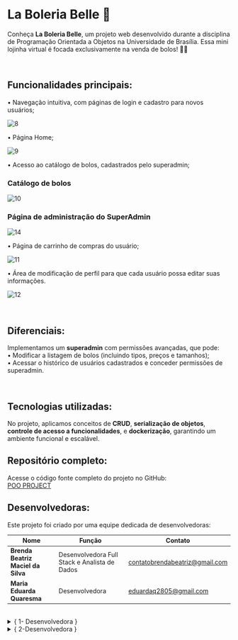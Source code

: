 # La Boleria Belle 🍰

Conheça **La Boleria Belle**, um projeto web desenvolvido durante a disciplina de Programação Orientada a Objetos na Universidade de Brasília. Essa mini lojinha virtual é focada exclusivamente na venda de bolos! 🎂✨

<br>

## Funcionalidades principais:
• Navegação intuitiva, com páginas de login e cadastro para novos usuários;<br>

![8](https://github.com/user-attachments/assets/8460c1b4-a2db-4132-b537-01eb654842bd)

• Página Home;<br>

![9](https://github.com/user-attachments/assets/e1bef613-a244-4195-adf7-3e62a7c8f998)


• Acesso ao catálogo de bolos, cadastrados pelo superadmin;<br>
### Catálogo de bolos
![10](https://github.com/user-attachments/assets/49ec101f-588b-4f94-a79f-d4890addd499)
### Página de administração do SuperAdmin
![14](https://github.com/user-attachments/assets/6e7436b8-7682-4fd3-82a2-0a38c8c8cc6f)

• Página de carrinho de compras do usuário;<br>

![11](https://github.com/user-attachments/assets/1eb8a9bd-971e-4707-b4b8-fc4bd3470689)



• Área de modificação de perfil para que cada usuário possa editar suas informações.

![12](https://github.com/user-attachments/assets/f27d3400-f467-493f-9595-2e7a3b8aef32)

<br>

## Diferenciais:
Implementamos um **superadmin** com permissões avançadas, que pode:<br>
• Modificar a listagem de bolos (incluindo tipos, preços e tamanhos);<br>
• Acessar o histórico de usuários cadastrados e conceder permissões de superadmin.

<br>

## Tecnologias utilizadas:
No projeto, aplicamos conceitos de **CRUD**, **serialização de objetos**, **controle de acesso a funcionalidades**, e **dockerização**, garantindo um ambiente funcional e escalável.
<br>

## Repositório completo:
Acesse o código fonte completo do projeto no GitHub:<br>
[POO PROJECT](https://github.com/Brwnds/POO-PROJECT)
<br>

## Desenvolvedoras:
Este projeto foi criado por uma equipe dedicada de desenvolvedoras:

| Nome                        | Função                    | Contato                                |
|-----------------------------|---------------------------|----------------------------------------|
| **Brenda Beatriz Maciel da Silva** | Desenvolvedora Full Stack e Analista de Dados| contatobrendabeatriz@gmail.com         |
| **Maria Eduarda Quaresma**   | Desenvolvedora   |eduardaq2805@gmail.com           |

<br>

<details>
    <summary> { 1- Desenvolvedora } </summary>
        <blockquote> 
<table>
  <tr>
    <td align="center">
      <a href="#" title="Perfil">
        <img src="https://avatars.githubusercontent.com/u/121124773?v=4" width="100px;" alt="Foto de Perfil da Brenda"/><br>
        <sub>
          <b>Brenda Beatriz Maciel da Silva </b>
        </sub>
      </a>
    </td>
    <td align="center">
      <h3 align="center">Brenda Beatriz Maciel da Silva 🌻 </h3>
           <p>Sou estudante de Engenharia de Software na Universidade de Brasília. Apaixonada por colaborar no desenvolvimento da sociedade, promovendo ações voluntárias na área de programação.</p>
    </td>
  </tr>
</table>

### {Linguaguens e tecnologias}:
![JavaScript](https://img.shields.io/badge/-JavaScript-black?style=flat-square&logo=javascript)
![HTML5](https://img.shields.io/badge/-HTML5-E34F26?style=flat-square&logo=html5&logoColor=white)
![CSS3](https://img.shields.io/badge/-CSS3-1572B6?style=flat-square&logo=css3)
![Java](https://img.shields.io/badge/-java-E34A86?style=flat-square&logo=java)
![Python](https://img.shields.io/badge/-Python-black?style=flat-square&logo=Python)
![MySQL](https://img.shields.io/badge/-MySQL-black?style=flat-square&logo=mysql)
![C++](https://img.shields.io/badge/c++-%2300599C.svg?style=for-the-badge&logo=c%2B%2B&logoColor=white)
![LaTeX](https://img.shields.io/badge/latex-%23008080.svg?style=for-the-badge&logo=latex&logoColor=white)
![R](https://img.shields.io/badge/r-%23276DC3.svg?style=for-the-badge&logo=r&logoColor=white)
![Figma](https://img.shields.io/badge/figma-%23F24E1E.svg?style=for-the-badge&logo=figma&logoColor=white)
![Gimp Gnu Image Manipulation Program](https://img.shields.io/badge/Gimp-657D8B?style=for-the-badge&logo=gimp&logoColor=FFFFFF)
![C](https://img.shields.io/badge/c-%2300599C.svg?style=for-the-badge&logo=c&logoColor=white)
![MySQL](https://img.shields.io/badge/mysql-4479A1.svg?style=for-the-badge&logo=mysql&logoColor=white)
![Power Bi](https://img.shields.io/badge/power_bi-F2C811?style=for-the-badge&logo=powerbi&logoColor=black)

### {Experiências de Trabalho}

[<img align="left" height="75px" width="100px" alt="AEB" src="https://github.com/ObservatorioAEB/imagens/blob/main/icons/logo_icon.png?raw=true"/>](https://www.gov.br/aeb/pt-br)

*Analista de Dados* \
[*AEB*](https://www.gov.br/aeb/pt-br) • Estágio \
Linguagens & Tecnologias: JavaScript, MySQL, Python, Linguagem R,  PowerBI, HTML, CSS, Figma.\
<br/>


[<img align="left" height="94px" width="94px" alt="Reprograma" 
src="https://yt3.googleusercontent.com/ytc/AIdro_kT-PHlFkns-hrSrWQbr8UDFXRcG5nCSEaDsNGrfInf_w=s900-c-k-c0x00ffffff-no-rj"/>](https://www.youtube.com/c/reprogramabr)

*Social Media* \
[*Reprograma*](https://sites.google.com/view/nep-linguagem/página-inicial?authuser=4) • Voluntário \
Linguagens & Tecnologias: JavaScript, Python, PowerBI, HTML, CSS, Figma, UX/UI.\





<br/>

### {Redes Sociais}:
[![GitHub](https://img.shields.io/badge/GitHub-100000?style=for-the-badge&logo=github&logoColor=white)](https://github.com/Brwnds) 
</details>
<details>
    <summary> { 2-Desenvolvedora } </summary>
        <blockquote> 
<table>
  <tr>
    <td align="center">
      <a href="#" title="Perfil">
        <img src="https://avatars.githubusercontent.com/u/164348330?v=4" width="100px;" alt="Foto de Perfil da Camila"/><br>
        <sub>
          <b> Maria Eduarda Quaresma </b>
        </sub>
      </a>
    </td>
    <td align="center">
      <h3 align="center">Maria Eduarda Quaresma 🌻</h3>
           <p>Como estudante de Engenharia de Software na UnB, me concentro em desenvolvimento tanto de frontend quanto de backend. Estou sempre em busca de oportunidades para ganhar experiência em programação, trabalhando em equipe e aprendendo novas técnicas e linguagens. .</p>
    </td>
  </tr>
</table>

### {Linguaguens e tecnologias}:
![Python](https://img.shields.io/badge/-Python-black?style=flat-square&logo=Python)
![HTML5](https://img.shields.io/badge/-HTML5-E34F26?style=flat-square&logo=html5&logoColor=white)
![CSS3](https://img.shields.io/badge/-CSS3-1572B6?style=flat-square&logo=css3)

### {Redes Sociais}:
[![GitHub](https://img.shields.io/badge/GitHub-100000?style=for-the-badge&logo=github&logoColor=white)](https://github.com/dudaa28) 
</details>

